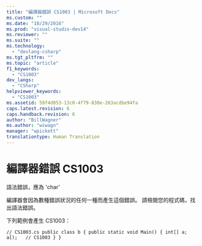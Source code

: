 ```yaml
---
title: "編譯器錯誤 CS1003 | Microsoft Docs"
ms.custom: ""
ms.date: "10/29/2016"
ms.prod: "visual-studio-dev14"
ms.reviewer: ""
ms.suite: ""
ms.technology: 
  - "devlang-csharp"
ms.tgt_pltfrm: ""
ms.topic: "article"
f1_keywords: 
  - "CS1003"
dev_langs: 
  - "CSharp"
helpviewer_keywords: 
  - "CS1003"
ms.assetid: 59f4d053-13c0-4f79-830e-263acdbe94fa
caps.latest.revision: 6
caps.handback.revision: 6
author: "BillWagner"
ms.author: "wiwagn"
manager: "wpickett"
translationtype: Human Translation
---
```

# 編譯器錯誤 CS1003
語法錯誤，應為 'char'  
  
 編譯器會因為數種錯誤狀況的任何一種而產生這個錯誤。 請檢閱您的程式碼，找出語法錯誤。  
  
 下列範例會產生 CS1003：  
  
```  
// CS1003.cs public class b { public static void Main() { int[] a; a[);   // CS1003 } }  
```